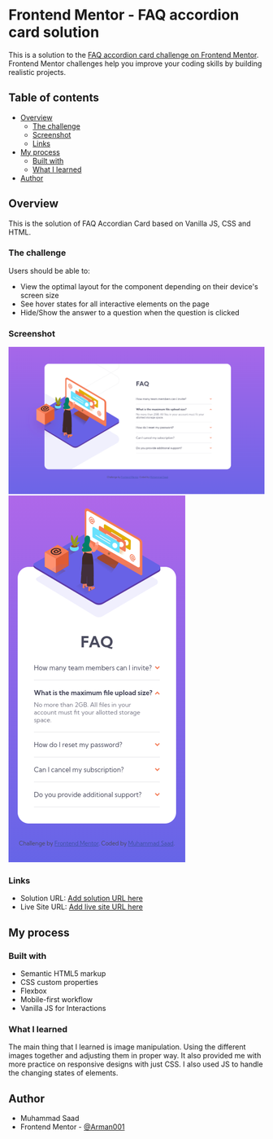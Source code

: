 # Frontend Mentor - FAQ accordion card solution

This is a solution to the [FAQ accordion card challenge on Frontend Mentor](https://www.frontendmentor.io/challenges/faq-accordion-card-XlyjD0Oam). Frontend Mentor challenges help you improve your coding skills by building realistic projects. 

## Table of contents

- [Overview](#overview)
  - [The challenge](#the-challenge)
  - [Screenshot](#screenshot)
  - [Links](#links)
- [My process](#my-process)
  - [Built with](#built-with)
  - [What I learned](#what-i-learned)
- [Author](#author)



## Overview
This is the solution of FAQ Accordian Card based on Vanilla JS, CSS and HTML.
### The challenge

Users should be able to:

- View the optimal layout for the component depending on their device's screen size
- See hover states for all interactive elements on the page
- Hide/Show the answer to a question when the question is clicked

### Screenshot

![Desktop Design](image-2.png)
![Mobile Design](image-3.png)
### Links

- Solution URL: [Add solution URL here](https://github.com/Arman001/FAQ-Accordion-Card)
- Live Site URL: [Add live site URL here](https://lucky-nasturtium-e43645.netlify.app/)

## My process

### Built with

- Semantic HTML5 markup
- CSS custom properties
- Flexbox
- Mobile-first workflow
- Vanilla JS for Interactions

### What I learned

The main thing that I learned is image manipulation. Using the different images together and adjusting them in proper way. It also provided me with more practice on responsive designs with just CSS. I also used JS to handle the changing states of elements.


## Author
- Muhammad Saad
- Frontend Mentor - [@Arman001](https://www.frontendmentor.io/profile/Arman001)
